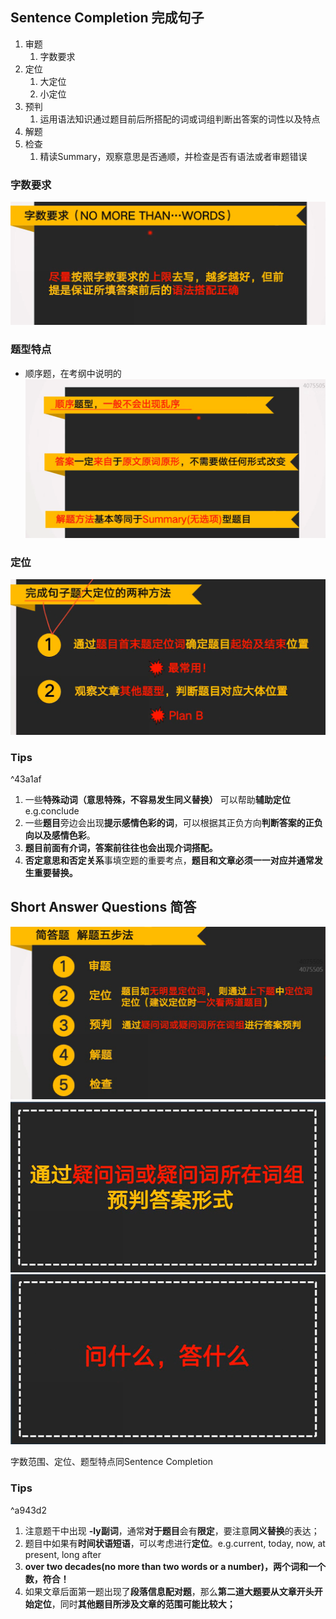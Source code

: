 ## Sentence Completion 完成句子
1. 审题
	1. 字数要求
2. 定位
	1. 大定位
	2. 小定位
3. 预判
	1. 运用语法知识通过题目前后所搭配的词或词组判断出答案的词性以及特点
4. 解题
5. 检查
	1. 精读Summary，观察意思是否通顺，并检查是否有语法或者审题错误
### 字数要求
![image.png](https://raw.githubusercontent.com/formoree/PicGO-Picture/master/202303251507752.png)
### 题型特点
+ 顺序题，在考纲中说明的
![image.png](https://raw.githubusercontent.com/formoree/PicGO-Picture/master/202303251508606.png)
### 定位
![image.png](https://raw.githubusercontent.com/formoree/PicGO-Picture/master/202303251509997.png)

### Tips

^43a1af

1. 一些**特殊动词（意思特殊，不容易发生同义替换）** 可以帮助**辅助定位**e.g.conclude
2. 一些**题目**旁边会出现**提示感情色彩的词**，可以根据其正负方向**判断答案的正负向以及感情色彩**。
3. **题目前面有介词，答案前往往也会出现介词搭配。**
4. **否定意思和否定关系**事填空题的重要考点，**题目和文章必须一一对应并通常发生重要替换。**



## Short Answer Questions 简答
![image.png](https://raw.githubusercontent.com/formoree/PicGO-Picture/master/202303251527886.png)
![image.png](https://raw.githubusercontent.com/formoree/PicGO-Picture/master/202303251524582.png)
![image.png](https://raw.githubusercontent.com/formoree/PicGO-Picture/master/202303251524986.png)

字数范围、定位、题型特点同Sentence Completion 
### Tips

^a943d2

1. 注意题干中出现 **-ly副词**，通常**对于题目**会有**限定**，要注意**同义替换**的表达；
2. 题目中如果有**时间状语短语**，可以考虑进行**定位**。e.g.current, today, now, at present, long after
3. **over two decades(no more than two words or a number)，两个词和一个数，符合！**
4. 如果文章后面第一题出现了**段落信息配对题**，那么**第二道大题要从文章开头开始定位**，同时**其他题目所涉及文章的范围可能比较大；**
